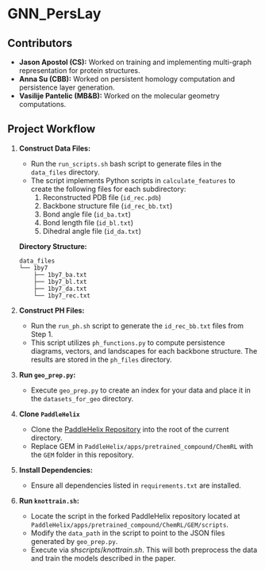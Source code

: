 # GNN_PersLay

## Contributors

- **Jason Apostol (CS):** Worked on training and implementing multi-graph representation for protein structures.
- **Anna Su (CBB):** Worked on persistent homology computation and persistence layer generation.
- **Vasilije Pantelic (MB&B):** Worked on the molecular geometry computations.

## Project Workflow

1. **Construct Data Files:**
    - Run the `run_scripts.sh` bash script to generate files in the `data_files` directory.
    - The script implements Python scripts in `calculate_features` to create the following files for each subdirectory:
        1. Reconstructed PDB file (`id_rec.pdb`)
        2. Backbone structure file (`id_rec_bb.txt`)
        3. Bond angle file (`id_ba.txt`)
        4. Bond length file (`id_bl.txt`)
        5. Dihedral angle file (`id_da.txt`)

    **Directory Structure:**
    ```plaintext
    data_files
    └── 1by7
        ├── 1by7_ba.txt
        ├── 1by7_bl.txt
        ├── 1by7_da.txt
        └── 1by7_rec.txt
    ```

2. **Construct PH Files:**
    - Run the `run_ph.sh` script to generate the `id_rec_bb.txt` files from Step 1.
    - This script utilizes `ph_functions.py` to compute persistence diagrams, vectors, and landscapes for each backbone structure. The results are stored in the `ph_files` directory.

3. **Run `geo_prep.py`:**
    - Execute `geo_prep.py` to create an index for your data and place it in the `datasets_for_geo` directory.
    
4. **Clone `PaddleHelix`**
    - Clone the [PaddleHelix Repository](https://github.com/PaddlePaddle/PaddleHelix/tree/dev) into the root of the current directory.
    - Replace GEM in `PaddleHelix/apps/pretrained_compound/ChemRL` with the `GEM` folder in this repository.
    
5. **Install Dependencies:**
    - Ensure all dependencies listed in `requirements.txt` are installed.

6. **Run `knottrain.sh`:**
    - Locate the script in the forked PaddleHelix repository located at `PaddleHelix/apps/pretrained_compound/ChemRL/GEM/scripts`.
    - Modify the `data_path` in the script to point to the JSON files generated by `geo_prep.py`.
    - Execute via $sh scripts/knottrain.sh$. This will both preprocess the data and train the models described in the paper.
